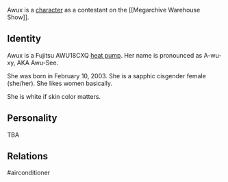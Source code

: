 Awux is a [character](Characters) as a contestant on the [[Megarchive Warehouse Show]].

## Identity

Awux is a Fujitsu AWU18CXQ [heat pump](Air%20Conditioners.md). Her name is pronounced as A-wu-xy, AKA Awu-See.

She was born in February 10, 2003. She is a sapphic cisgender female (she/her). She likes women basically.

She is white if skin color matters.

## Personality
TBA

## Relations

#airconditioner 